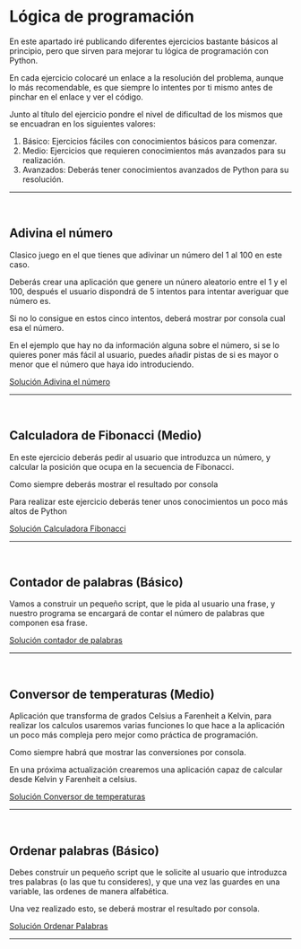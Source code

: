 # Lógica de programación

<p>En este apartado iré publicando diferentes ejercicios bastante básicos al principio,
pero que sirven para mejorar tu lógica de programación con Python.</p>
<p>En cada ejercicio colocaré un enlace a la resolución del problema, aunque lo más recomendable,
es que siempre lo intentes por ti mismo antes de pinchar en el enlace y ver el código.</p>

<p>Junto al título del ejercicio pondre el nivel de dificultad de los mismos que se encuadran en los siguientes valores: </p>

<ol>
    <li>Básico: Ejercicios fáciles con conocimientos básicos para comenzar.</li>
    <li>Medio: Ejercicios que requieren conocimientos más avanzados para su realización.</li>
    <li>Avanzados: Deberás tener conocimientos avanzados de Python para su resolución.</li>
</ol>

<hr><br>

## Adivina el número
<p>Clasico juego en el que tienes que adivinar un número del 1 al 100 en este caso.</p>
<p>Deberás crear una aplicación que genere un núnero aleatorio entre el 1 y el 100, después el usuario dispondrá de 5
intentos para intentar averiguar que número es.</p>
<p>Si no lo consigue en estos cinco intentos, deberá mostrar por consola cual esa el número. </p>
<p>En el ejemplo que hay no da información alguna sobre el número, si se lo quieres poner más fácil al usuario, puedes
añadir pistas de si es mayor o menor que el número que haya ido introduciendo.</p>

<a href = "https://github.com/cdeveloping/proyectos-personales/blob/main/Python/L%C3%B3gica%20de%20programaci%C3%B3n/Ejercicios%20resueltos/adivina_el_numero.py">Solución Adivina el número</a>

<hr><br>

## Calculadora de Fibonacci (Medio)
<p>En este ejercicio deberás pedir al usuario que introduzca un número, y calcular la posición que ocupa en la secuencia
de Fibonacci.</p>
<p>Como siempre deberás mostrar el resultado por consola</p>
<p>Para realizar este ejercicio deberás tener unos conocimientos un poco más altos de Python</p>

<a href = "https://github.com/cdeveloping/proyectos-personales/blob/main/Python/L%C3%B3gica%20de%20programaci%C3%B3n/Ejercicios%20resueltos/calculadora_fibonacci.py">Solución Calculadora Fibonacci</a>

<hr><br>

## Contador de palabras (Básico)
<p>Vamos a construir un pequeño script, que le pida al usuario una frase, y nuestro programa se encargará
de contar el número de palabras que componen esa frase.<p>

<a href = "https://github.com/cdeveloping/proyectos-personales/blob/main/Python/L%C3%B3gica%20de%20programaci%C3%B3n/Ejercicios%20resueltos/contador_palabras.py">Solución contador de palabras </a>

<hr><br>

## Conversor de temperaturas (Medio)
<p>Aplicación que transforma de grados Celsius a Farenheit a Kelvin, para realizar los calculos usaremos varias funciones
lo que hace a la aplicación un poco más compleja pero mejor como práctica de programación.</p>
<p>Como siempre habrá que mostrar las conversiones por consola.</p>

<p>En una próxima actualización crearemos una aplicación capaz de calcular desde Kelvin y Farenheit a celsius.</p>

<a href = "https://github.com/cdeveloping/proyectos-personales/blob/main/Python/L%C3%B3gica%20de%20programaci%C3%B3n/Ejercicios%20resueltos/conversor_temperaturas.py">Solución Conversor de temperaturas</a>

<hr><br>    

## Ordenar palabras (Básico)
<p>Debes construir un pequeño script que le solicite al usuario que introduzca tres palabras (o las que tu consideres),
y que una vez las guardes en una variable, las ordenes de manera alfabética.</p>
<p>Una vez realizado esto, se deberá mostrar el resultado por consola.</p>

<a href = "https://github.com/cdeveloping/proyectos-personales/blob/main/Python/L%C3%B3gica%20de%20programaci%C3%B3n/Ejercicios%20resueltos/ordenar_palabras.py">Solución Ordenar Palabras </a>

<hr><br>

